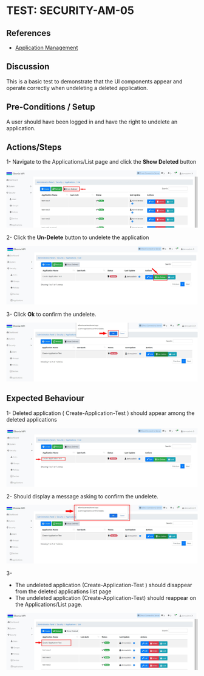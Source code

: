 # TEST: SECURITY-AM-05

## References

* [Application Management](../../../../operations/security-administration/application-management.md)

## Discussion

This is a basic test to demonstrate that the UI components appear and operate correctly when undeleting  a deleted application.

## Pre-Conditions / Setup

 A user should have been logged in and have the right to undelete an application.

## Actions/Steps

1- Navigate to the Applications/List page and click the **Show Deleted** button

![](../../../../../.gitbook/assets/17.jpg)

2- Click the **Un-Delete** button to undelete the application

![](../../../../../.gitbook/assets/18-1.jpg)

3- Click  **Ok** to confirm the undelete.

![](../../../../../.gitbook/assets/18-3.jpg)

## Expected Behaviour

1- Deleted application \( Create-Application-Test \) should appear among the deleted applications

![](../../../../../.gitbook/assets/18.jpg)

2- Should display a message asking to confirm the undelete.

![](../../../../../.gitbook/assets/18-2.jpg)

3-

* The undeleted application \(Create-Application-Test \) should disappear from the deleted applications list page 
* The undeleted application \(Create-Application-Test\) should reappear on the Applications/List page.

![](../../../../../.gitbook/assets/18-4.jpg)

